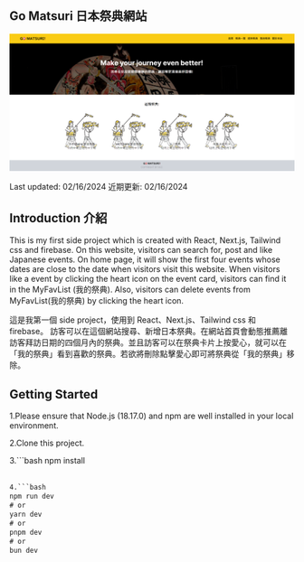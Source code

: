 ## Go Matsuri 日本祭典網站

![image](/app/assets/homepage.png)

Last updated: 02/16/2024
近期更新: 02/16/2024

## Introduction 介紹

This is my first side project which is created with React, Next.js, Tailwind css and firebase.
On this website, visitors can search for, post and like Japanese events.
On home page, it will show the first four events whose dates are close to the date when visitors visit this website.
When visitors like a event by clicking the heart icon on the event card, visitors can find it in the MyFavList (我的祭典). Also, visitors can delete events from MyFavList(我的祭典) by clicking the heart icon.

這是我第一個 side project，使用到 React、Next.js、Tailwind css 和 firebase。
訪客可以在這個網站搜尋、新增日本祭典。在網站首頁會動態推薦離訪客拜訪日期的四個月內的祭典。並且訪客可以在祭典卡片上按愛心，就可以在「我的祭典」看到喜歡的祭典。若欲將刪除點擊愛心即可將祭典從「我的祭典」移除。

## Getting Started

1.Please ensure that Node.js (18.17.0) and npm are well installed in your local environment.

2.Clone this project.

3.```bash
npm install
````

4.```bash
npm run dev
# or
yarn dev
# or
pnpm dev
# or
bun dev
````
